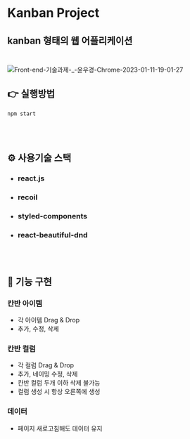 # **Kanban Project**

## **kanban 형태의 웹 어플리케이션**<br></br>

![Front-end-기술과제-_-윤우경-Chrome-2023-01-11-19-01-27](https://user-images.githubusercontent.com/116490063/212026353-30856185-1486-4095-943c-7160336b446f.gif)

## 👉 **실행방법**

```
npm start
```

<br></br>

## ⚙ **사용기술 스택**

- ### react.js
- ### recoil
- ### styled-components
- ### react-beautiful-dnd

<br></br>

## 📌 **기능 구현**

### 칸반 아이템

- 각 아이템 Drag & Drop
- 추가, 수정, 삭제

### 칸반 컬럼

- 각 컬럼 Drag & Drop
- 추가, 네이밍 수정, 삭제
- 칸반 컬럼 두개 이하 삭제 불가능
- 컬럼 생성 시 항상 오른쪽에 생성

### 데이터

- 페이지 새로고침해도 데이터 유지
